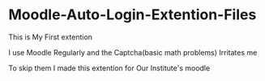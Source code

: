 # Moodle-Auto-Login-Extention-Files

This is My First extention

I use Moodle Regularly and the Captcha(basic math problems) Irritates me

To skip them I made this extention for Our Institute's moodle
